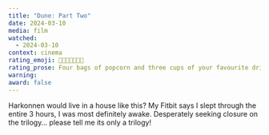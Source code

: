 ```yaml
---
title: "Dune: Part Two"
date: 2024-03-10
media: film
watched:
  - 2024-03-10
context: cinema
rating_emoji: 🍿🍿🍿🍿🥤🥤🥤
rating_prose: Four bags of popcorn and three cups of your favourite drink because you’re going to need it in the desert!
warning:
award: false
---
```


Harkonnen would live in a house like this? My Fitbit says I slept through the entire 3 hours, I was most definitely awake. Desperately seeking closure on the trilogy… please tell me its only a trilogy!
